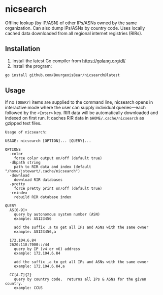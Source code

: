# nicsearch
Offline lookup (by IP/ASN) of other IPs/ASNs owned by the same organization.  Can also dump IPs/ASNs by country code.  Uses locally cached data downloaded from all regional internet registries (RIRs).

## Installation

1. Install the latest Go compiler from https://golang.org/dl/
2. Install the program:

```sh
go install github.com/BourgeoisBear/nicsearch@latest
```

## Usage

If no `[QUERY]` items are supplied to the command line, nicsearch opens in interactive mode where the user can supply individual queries&mdash;each followed by the `<Enter>` key.  RIR data will be automatically downloaded and indexed on first run.  It caches RIR data in `$HOME/.cache/nicsearch` as gzipped text files.

```
Usage of nicsearch:

USAGE: nicsearch [OPTION]... [QUERY]...

OPTIONS
  -color
    force color output on/off (default true)
  -dbpath string
    path to RIR data and index (default "/home/jstewart/.cache/nicsearch")
  -download
    download RIR databases
  -pretty
    force pretty print on/off (default true)
  -reindex
    rebuild RIR database index
        
QUERY
  AS[0-9]+
    query by autonomous system number (ASN)
    example: AS123456

    add the suffix ,a to get all IPs and ASNs with the same owner
    example: AS123456,a
  	
  172.104.6.84
  2620:118:7000::/44
    query by IP (v4 or v6) address
    example: 172.104.6.84
    
    add the suffix ,a to get all IPs and ASNs with the same owner
    example: 172.104.6.84,a
        
  CC[A-Z]{2}
    query by country code.  returns all IPs & ASNs for the given country.
    example: CCUS
      
```
